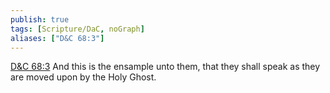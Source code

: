 ```yaml
---
publish: true
tags: [Scripture/DaC, noGraph]
aliases: ["D&C 68:3"]
---
```

[D&C 68:3](https://churchofjesuschrist.org/study/scriptures/dc-testament/dc/68?lang=eng&id=p3#p3) And this is the ensample unto them, that they shall speak as they are moved upon by the Holy Ghost.
